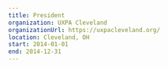 ```yaml
---
title: President
organization: UXPA Cleveland
organizationUrl: https://uxpacleveland.org/
location: Cleveland, OH
start: 2014-01-01
end: 2014-12-31
---
```

